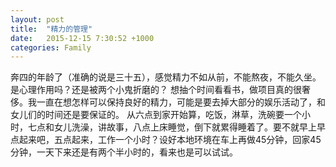```yaml
---
layout: post
title:  "精力的管理"
date:   2015-12-15 7:30:52 +1000
categories: Family
---
```

奔四的年龄了（准确的说是三十五），感觉精力不如从前，不能熬夜，不能久坐。是心理作用吗？还是被两个小鬼折磨的？
想抽个时间看看书，做项目真的很奢侈。我一直在想怎样可以保持良好的精力，可能是要去掉大部分的娱乐活动了，和女儿们的时间还是要保证的。
从六点到家开始算，吃饭，淋草，洗碗要一个小时，七点和女儿洗澡，讲故事，八点上床睡觉，倒下就累得睡着了。要不就早上早点起来吧，五点起来，工作一个小时？设好本地环境在车上再做45分钟，回家45分钟，一天下来还是有两个半小时的，看来也是可以试试。
